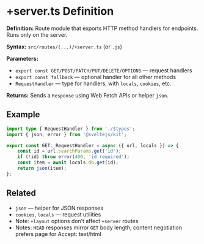 # +server.ts Definition

**Definition:** Route module that exports HTTP method handlers for
endpoints. Runs only on the server.

**Syntax:** `src/routes/(...)/+server.ts` (or `.js`)

**Parameters:**

- `export const GET/POST/PATCH/PUT/DELETE/OPTIONS` — request handlers
- `export const fallback` — optional handler for all other methods
- `RequestHandler` — type for handlers, with `locals`, `cookies`, etc.

**Returns:** Sends a `Response` using Web Fetch APIs or helper `json`.

## Example

```ts
import type { RequestHandler } from './$types';
import { json, error } from '@sveltejs/kit';

export const GET: RequestHandler = async ({ url, locals }) => {
	const id = url.searchParams.get('id');
	if (!id) throw error(400, 'id required');
	const item = await locals.db.get(id);
	return json(item);
};
```

## Related

- `json` — helper for JSON responses
- `cookies`, `locals` — request utilities
- Note: `+layout` options don’t affect `+server` routes
- Notes: `HEAD` responses mirror `GET` body length; content
  negotiation prefers page for Accept: text/html
